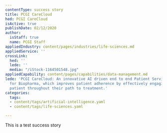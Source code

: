 ```yaml
---
contentType: success story
title: PCGI CareCloud
hed: PCGI CareCloud
isActive: true
publishDate: 02/12/2020
author:
  isStaff: true
  name: PCGI Staff
appliedIndustry: content/pages/industries/life-sciences.md
appliedService: ''
crossLink:
  hed: ''
  lede: ''
  media: "/iStock-1164501548.jpg"
appliedCapability: content/pages/capabilities/data-management.md
lede: 'PCGI CareCloud: An innovative AI driven end to end Patient Services solution
  for Biopharma, which improves patient adherence by effectively engaging with the
  patient throughout their path to treatment.'
categories:
  tags:
  - content/tags/artificial-intelligence.yaml
  - content/tags/life-sciences.yaml

---
```

This is a test success story